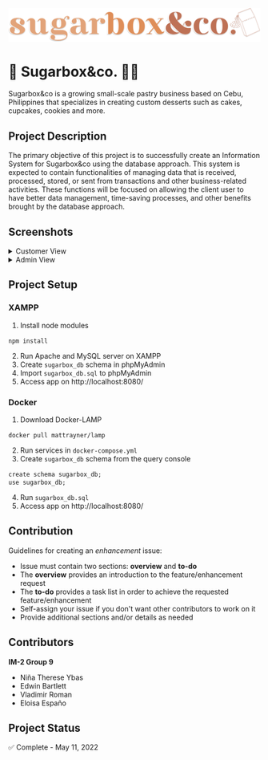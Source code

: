 <p style="text-align: center">
  <img src="https://raw.githubusercontent.com/Caerfyre/IM2-Project/main/assets/sblogo-2.svg"/> 
</p>

# 🍰 Sugarbox&co. 🧁🥐
Sugarbox&co is a growing small-scale pastry business based on Cebu, Philippines that specializes in creating custom desserts such as cakes, cupcakes, cookies and more.

## Project Description
The primary objective of this project is to successfully create an Information System for Sugarbox&co using the database approach. This system is expected to contain functionalities of managing data that is received, processed, stored, or sent from transactions and other business-related activities. These functions will be focused on allowing the client user to have better data management, time-saving processes, and other benefits brought by the database approach.

## Screenshots
<details>
<summary>Customer View</summary>
<br>
  <div align="center">
    <img src="https://github.com/Caerfyre/IM2-Project/blob/main/screenshots/customer/homepage.png?raw=true"></img>
    <p>Homepage</p>
  </div>
  <div align="center">
    <img src="https://github.com/Caerfyre/IM2-Project/blob/main/screenshots/customer/gallery.png?raw=true"></img>
    <p>Gallery</p>
  </div>
  <div align="center">
    <img src="https://github.com/Caerfyre/IM2-Project/blob/main/screenshots/customer/menu.png?raw=true"></img>
    <p>Menu</p>
  </div>
  <div align="center">
    <img src="https://github.com/Caerfyre/IM2-Project/blob/main/screenshots/customer/order-item.png?raw=true"></img>
    <p>Order Item</p>
  </div>
  <div align="center">
    <img src="https://github.com/Caerfyre/IM2-Project/blob/main/screenshots/customer/checkout.png?raw=true"></img>
    <p>Checkout</p>
  </div>
  <div align="center">
    <img src="https://github.com/Caerfyre/IM2-Project/blob/main/screenshots/customer/account.png?raw=true"></img>
    <p>Account & Order History</p>
  </div>
</details>
<details>
<summary>Admin View</summary>
<br>
<div style="display:flex">
  <div align="center">
    <img src="https://github.com/Caerfyre/IM2-Project/blob/main/screenshots/admin/dashboard.png?raw=true"></img>
    <p>Dashboard</p>
  </div>
  <div align="center">
    <img src="https://github.com/Caerfyre/IM2-Project/blob/main/screenshots/admin/products.png?raw=true"></img>
    <p>Products</p>
  </div>
  <div align="center">
    <img src="https://github.com/Caerfyre/IM2-Project/blob/main/screenshots/admin/customers.png?raw=true"></img>
    <p>Customers</p>
  </div>
  <div align="center">
    <img src="https://github.com/Caerfyre/IM2-Project/blob/main/screenshots/admin/orders.png?raw=true"></img>
    <p>Orders</p>
  </div>
  <div align="center">
    <img src="https://github.com/Caerfyre/IM2-Project/blob/main/screenshots/admin/order-details.png?raw=true"></img>
    <p>Order Details</p>
  </div>
  <div align="center">
    <img src="https://github.com/Caerfyre/IM2-Project/blob/main/screenshots/admin/inventory.png?raw=true"></img>
    <p>Inventory</p>
  </div>
</div>
</details>

## Project Setup
### XAMPP
1. Install node modules
```
npm install
```
2. Run Apache and MySQL server on XAMPP
3. Create `sugarbox_db` schema in phpMyAdmin
4. Import `sugarbox_db.sql` to phpMyAdmin
5. Access app on http://localhost:8080/

### Docker
1. Download Docker-LAMP
```
docker pull mattrayner/lamp
```
2. Run services in `docker-compose.yml`
3. Create `sugarbox_db` schema from the query console
```
create schema sugarbox_db;
use sugarbox_db;
```
4. Run `sugarbox_db.sql`
5. Access app on http://localhost:8080/

## Contribution
Guidelines for creating an _enhancement_ issue:
- Issue must contain two sections: **overview** and **to-do**
- The **overview** provides an introduction to the feature/enhancement request
- The **to-do** provides a task list in order to achieve the requested feature/enhancement
- Self-assign your issue if you don't want other contributors to work on it
- Provide additional sections and/or details as needed

## Contributors
**IM-2 Group 9**
  - Niña Therese Ybas
  - Edwin Bartlett
  - Vladimir Roman
  - Eloisa Españo

## Project Status
✅ Complete - May 11, 2022
